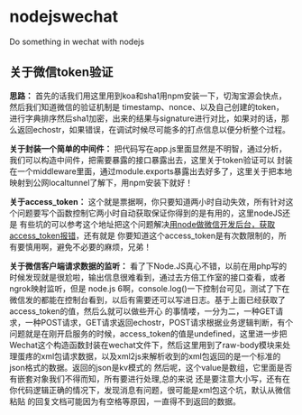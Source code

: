# nodejswechat
Do something in wechat with nodejs


## 关于微信token验证
**思路：** 首先的话我们用这里用到koa和sha1用npm安装一下，切淘宝源会快点，然后我们知道微信的验证机制是 timestamp、nonce、以及自己创建的token，
进行字典排序然后sha1加密，出来的结果与signature进行对比，如果对的话，那么返回echostr，如果错误，在调试时候尽可能多的打点信息以便分析整个过程。

**关于封装一个简单的中间件：** 把代码写在app.js里面显然是不明智，通过分析，我们可以构造中间件，把需要暴露的接口暴露出去，这里关于token验证可以
封装在一个middleware里面，通过module.exports暴露出去好多了，这里关于把本地映射到公网localtunnel了解下，用npm安装下就好！

**关于access_token：** 这个就是票据啊，你只要知道两小时自动失效，所有针对这个问题要写个函数控制它两小时自动获取保证你得到的是有用的，这里nodeJS还是
有些坑的可以参考这个地址把这个问题解决[用node做微信开发后台，获取access_token报错](https://segmentfault.com/q/1010000007228715?_ea=1278099)，还有就是
你要知道这个access_token是有次数限制的，所有要慎用啊，避免不必要的麻烦，兄弟！

**关于微信客户端请求数据的监听：** 看了下Node.JS真心不错，以前在用php写的时候发现就是很尬啦，输出信息很难看到，通过去方倍工作室的接口查看，或者ngrok映射监听，但是
node.js 6啊，console.log()一下控制台可见，测试了下在微信发的都能在控制台看到，以后有需要还可以写进日志。基于上面已经获取了access_token的值，然后么就可以做些开心
的事情喽，一分为二，一种GET请求，一种POST请求，GET请求返回echostr，POST请求根据业务逻辑判断，有个问题就是在刚开启服务的时候，access_token的值是undefined，这里进一步把
Wechat这个构造函数封装在wechat文件下，然后这里用到了raw-body模块来处理蛋疼的xml包请求数据，以及xml2js来解析收到的xml包返回的是一个标准的json格式的数据。返回的json是kv模式的
然后呢，这个value是数组，它里面是否有嵌套对象我们不得而知，所有要进行处理,总的来说 还是要注意大小写，还有在你代码逻辑正确的情况下，发现消息有问题，很可能是xml包这个坑，默认从微信粘贴
的回复文档可能因为有空格等原因，一直得不到返回的数据。

